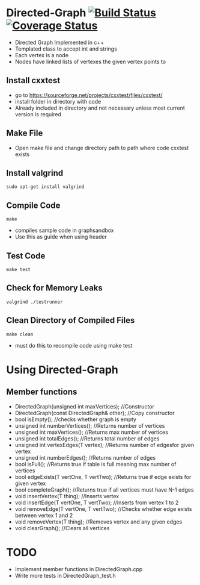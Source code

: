 
# Directed-Graph  [![Build Status](https://travis-ci.org/Dragomir2020/Directed-Graph.svg?branch=master)](https://travis-ci.org/Dragomir2020/Directed-Graph)   [![Coverage Status](https://coveralls.io/repos/github/Dragomir2020/Directed-Graph/badge.svg?branch=master)](https://coveralls.io/github/Dragomir2020/Directed-Graph?branch=master)


- Directed Graph Implemented in c++
- Templated class to accept int and strings
- Each vertex is a node
- Nodes have linked lists of vertexes the given vertex points to
## Install cxxtest
- go to https://sourceforge.net/projects/cxxtest/files/cxxtest/
- install folder in directory with code
- Already included in directory and not necessary unless most current version is required
## Make File
- Open make file and change directory path to path where code cxxtest exists
## Install valgrind
```
sudo apt-get install valgrind
```
## Compile Code
```
make
```
- compiles sample code in graphsandbox
- Use this as guide when using header
## Test Code
```
make test
```
## Check for Memory Leaks
```
valgrind ./testrunner
```
## Clean Directory of Compiled Files
```
make clean
```
- must do this to recompile code using make test

# Using Directed-Graph
## Member functions
- DirectedGraph(unsigned int maxVertices); //Constructor
- DirectedGraph(const DirectedGraph& other); //Copy constructor
- bool isEmpty(); //checks whether graph is empty
- unsigned int numberVertices(); //Returns number of vertices
- unsigned int maxVertices(); //Returns max number of vertices
- unsigned int totalEdges(); //Returns total number of edges
-	unsigned int vertexEdges(T vertex); //Returns number of edgesfor given vertex
- unsigned int numberEdges(); //Returns number of edges
- bool isFull(); //Returns true if table is full meaning max number of vertices
- bool edgeExists(T vertOne, T vertTwo); //Returns true if edge exists for given vertex
- bool completeGraph(); //Returns true if all vertices must have N-1 edges
- void insertVertex(T thing); //Inserts vertex
- void insertEdge(T vertOne, T vertTwo); //Inserts from vertex 1 to 2
- void removeEdge(T vertOne, T vertTwo); //Checks whether edge exists between vertex 1 and 2
- void removeVertex(T thing); //Removes vertex and any given edges
- void clearGraph(); //Clears all vertices

# TODO
- Implement member functions in DirectedGraph.cpp
- Write more tests in DirectedGraph_test.h
